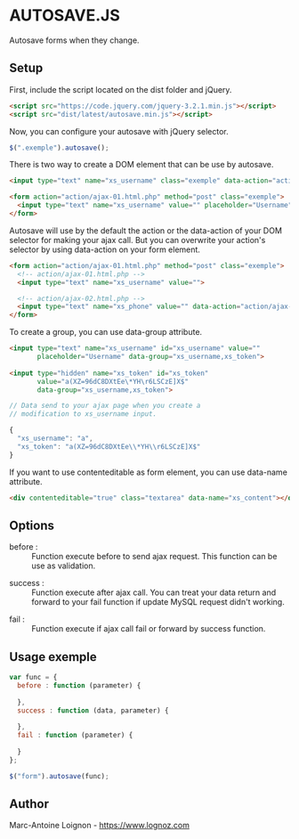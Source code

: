 # AUTOSAVE.JS
Autosave forms when they change.

## Setup
First, include the script located on the dist folder and jQuery.
```html
<script src="https://code.jquery.com/jquery-3.2.1.min.js"></script>
<script src="dist/latest/autosave.min.js"></script>
```

Now, you can configure your autosave with jQuery selector. 
```js
$(".exemple").autosave();
```
There is two way to create a DOM element that can be use by autosave.
```html
<input type="text" name="xs_username" class="exemple" data-action="action/ajax-01.html.php" >

<form action="action/ajax-01.html.php" method="post" class="exemple">
  <input type="text" name="xs_username" value="" placeholder="Username">
</form>
```

Autosave will use by the default the action or the data-action of your DOM selector for making your ajax call. But you can overwrite your action's selector by using data-action on your form element.
```html
<form action="action/ajax-01.html.php" method="post" class="exemple">
  <!-- action/ajax-01.html.php -->
  <input type="text" name="xs_username" value="">

  <!-- action/ajax-02.html.php -->
  <input type="text" name="xs_phone" value="" data-action="action/ajax-02.html.php">
</form>
```

To create a group, you can use data-group attribute.
```html
<input type="text" name="xs_username" id="xs_username" value=""
       placeholder="Username" data-group="xs_username,xs_token">
         
<input type="hidden" name="xs_token" id="xs_token"
       value="a(XZ=96dC8DXtEe\*YH\r6LSCzE]X$"
       data-group="xs_username,xs_token">
```

```js
// Data send to your ajax page when you create a 
// modification to xs_username input.

{
  "xs_username": "a",
  "xs_token": "a(XZ=96dC8DXtEe\\*YH\\r6LSCzE]X$"
}
```

If you want to use contenteditable as form element, you can use data-name attribute. 
```html
<div contenteditable="true" class="textarea" data-name="xs_content"></div>
```

## Options
<dl>
  <dt>before :</dt>
  <dd>Function execute before to send ajax request. This function can be use as validation.</dd>
</dl>
<dl>
  <dt>success :</dt>
  <dd>Function execute after ajax call. You can treat your data return and forward to your fail function if update MySQL request didn't working.</dd>
</dl>
<dl>
  <dt>fail :</dt>
  <dd>Function execute if ajax call fail or forward by success function.</dd>
</dl>

## Usage exemple

```js
var func = {
  before : function (parameter) {
  
  },
  success : function (data, parameter) {
  
  },
  fail : function (parameter) {
  
  }
};

$("form").autosave(func);
```

## Author
Marc-Antoine Loignon - <https://www.lognoz.com>
